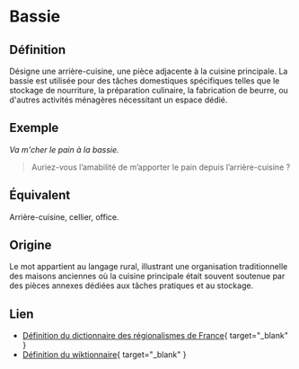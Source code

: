 # Bassie

## Définition

Désigne une arrière-cuisine, une pièce adjacente à la cuisine principale. La bassie est utilisée pour des tâches domestiques spécifiques telles que le stockage de nourriture, la préparation culinaire, la fabrication de beurre, ou d'autres activités ménagères nécessitant un espace dédié.

## Exemple

_Va m'cher le pain à la bassie._
> Auriez-vous l’amabilité de m’apporter le pain depuis l’arrière-cuisine ?

## Équivalent

Arrière-cuisine, cellier, office.

## Origine

Le mot appartient au langage rural, illustrant une organisation traditionnelle des maisons anciennes où la cuisine principale était souvent soutenue par des pièces annexes dédiées aux tâches pratiques et au stockage.

## Lien

* [Définition du dictionnaire des régionalismes de France](https://drf.4h-conseil.fr/pages0/D1B0026.html){ target="_blank" }
* [Définition du wiktionnaire](https://fr.wiktionary.org/wiki/bassie){ target="_blank" }
